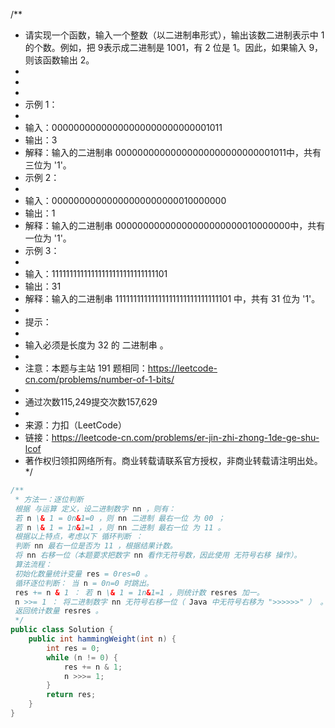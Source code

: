 /**

* 请实现一个函数，输入一个整数（以二进制串形式），输出该数二进制表示中 1 的个数。例如，把 9表示成二进制是 1001，有 2 位是 1。因此，如果输入 9，则该函数输出 2。
*
*
*
* 示例 1：
*
* 输入：00000000000000000000000000001011
* 输出：3
* 解释：输入的二进制串 00000000000000000000000000001011中，共有三位为 '1'。
* 示例 2：
*
* 输入：00000000000000000000000010000000
* 输出：1
* 解释：输入的二进制串 00000000000000000000000010000000中，共有一位为 '1'。
* 示例 3：
*
* 输入：11111111111111111111111111111101
* 输出：31
* 解释：输入的二进制串 11111111111111111111111111111101 中，共有 31 位为 '1'。
*
* 提示：
*
* 输入必须是长度为 32 的 二进制串 。
*
* 注意：本题与主站 191 题相同：https://leetcode-cn.com/problems/number-of-1-bits/
*
* 通过次数115,249提交次数157,629
*
* 来源：力扣（LeetCode）
* 链接：https://leetcode-cn.com/problems/er-jin-zhi-zhong-1de-ge-shu-lcof
* 著作权归领扣网络所有。商业转载请联系官方授权，非商业转载请注明出处。
  */

````java
/**
 * 方法一：逐位判断
 根据 与运算 定义，设二进制数字 nn ，则有：
 若 n \& 1 = 0n&1=0 ，则 nn 二进制 最右一位 为 00 ；
 若 n \& 1 = 1n&1=1 ，则 nn 二进制 最右一位 为 11 。
 根据以上特点，考虑以下 循环判断 ：
 判断 nn 最右一位是否为 11 ，根据结果计数。
 将 nn 右移一位（本题要求把数字 nn 看作无符号数，因此使用 无符号右移 操作）。
 算法流程：
 初始化数量统计变量 res = 0res=0 。
 循环逐位判断： 当 n = 0n=0 时跳出。
 res += n & 1 ： 若 n \& 1 = 1n&1=1 ，则统计数 resres 加一。
 n >>= 1 ： 将二进制数字 nn 无符号右移一位（ Java 中无符号右移为 ">>>>>>" ） 。
 返回统计数量 resres 。
 */
public class Solution {
    public int hammingWeight(int n) {
        int res = 0;
        while (n != 0) {
            res += n & 1;
            n >>>= 1;
        }
        return res;
    }
}
````

